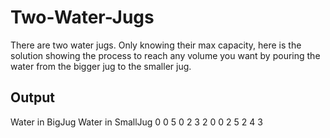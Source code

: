 # Two-Water-Jugs
There are two water jugs. Only knowing their max capacity, here is the solution showing the process to reach any volume you want by pouring the water from the bigger jug to the smaller jug.

## Output
Water in BigJug	Water in SmallJug
0                       	0
5                       	0
2                       	3
2                       	0
0                       	2
5                       	2
4                       	3

